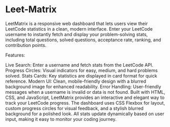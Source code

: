 # Leet-Matrix
LeetMatrix is a responsive web dashboard that lets users view their LeetCode statistics in a clean, modern interface. Enter your LeetCode username to instantly fetch and display your problem-solving stats, including total questions, solved questions, acceptance rate, ranking, and contribution points.

Features:

Live Search: Enter a username and fetch stats from the LeetCode API.
Progress Circles: Visual indicators for easy, medium, and hard problems solved.
Stats Cards: Key statistics are displayed in card format for quick reference.
Modern UI: Clean, mobile-friendly design with a blurred background image for enhanced readability.
Error Handling: User-friendly messages when a username is invalid or data is not found.
Built with HTML, CSS, and JavaScript, LeetMatrix provides an interactive and elegant way to track your LeetCode progress. The dashboard uses CSS Flexbox for layout, custom progress circles for visual feedback, and a stylish blurred background for a polished look. All stats update dynamically based on user input, making it easy to monitor your coding journey.
